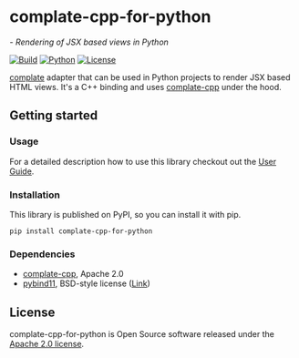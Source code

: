 # complate-cpp-for-python

*- Rendering of JSX based views in Python*

[![Build](https://github.com/tmehnert/complate-cpp-for-python/actions/workflows/build.yml/badge.svg)](https://github.com/tmehnert/complate-cpp-for-python/actions/workflows/build.yml)
[![Python](https://img.shields.io/badge/python-3.6%2B-blue)](https://www.python.org/downloads/)
[![License](https://img.shields.io/badge/License-Apache%202.0-blue.svg)](https://github.com/tmehnert/complate-cpp-for-python/blob/main/LICENSE)

[complate](https://complate.org) adapter that can be used in Python projects to render JSX based HTML views. It's a
C++ binding and uses [complate-cpp](https://github.com/tmehnert/complate-cpp) under the hood.

## Getting started

### Usage

For a detailed description how to use this library checkout out the [User Guide](https://github.com/tmehnert/complate-cpp-for-python/blob/main/USER_GUIDE.md).

### Installation
This library is published on PyPI, so you can install it with pip. 

```shell
pip install complate-cpp-for-python
```

### Dependencies

* [complate-cpp](https://github.com/tmehnert/complate-cpp), Apache 2.0
* [pybind11](https://github.com/pybind/pybind11), BSD-style
  license ([Link](https://github.com/pybind/pybind11/blob/master/LICENSE))

## License

complate-cpp-for-python is Open Source software released under the [Apache 2.0 license](https://github.com/tmehnert/complate-cpp-for-python/blob/main/LICENSE).
